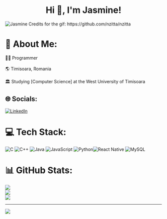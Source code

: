 <h1 align="center">Hi 👋, I'm Jasmine!</h1>

<img src="https://camo.githubusercontent.com/32513d20e5de414c6cea5be17236ec60852df5219420cedebada8c556e801e73/68747470733a2f2f6d69722d73332d63646e2d63662e626568616e63652e6e65742f70726f6a6563745f6d6f64756c65732f6d61785f313230302f3135393964373130373031393732352e356639643363376261653633362e676966" alt="Jasmine"/>
Credits for the gif: https://github.com/nzitta/nzitta

# 💫 About Me:
👩‍💻 Programmer <br/>
<br>🌎 Timisoara, Romania <br/>
<br>🏛  Studying [Computer Science] at the West University of Timisoara <br/>


## 🌐 Socials:
[![LinkedIn](https://img.shields.io/badge/LinkedIn-%230077B5.svg?logo=linkedin&logoColor=white)](https://www.linkedin.com/in/jasmine-emilia-afrem-371505332?utm_source=share&utm_campaign=share_via&utm_content=profile&utm_medium=ios_app)

# 💻 Tech Stack:
![C](https://img.shields.io/badge/c-%2300599C.svg?style=for-the-badge&logo=c&logoColor=white) ![C++](https://img.shields.io/badge/c++-%2300599C.svg?style=for-the-badge&logo=c%2B%2B&logoColor=white) ![Java](https://img.shields.io/badge/java-%23ED8B00.svg?style=for-the-badge&logo=openjdk&logoColor=white) ![JavaScript](https://img.shields.io/badge/javascript-%23323330.svg?style=for-the-badge&logo=javascript&logoColor=%23F7DF1E) ![Python](https://img.shields.io/badge/python-3670A0?style=for-the-badge&logo=python&logoColor=ffdd54)![React Native](https://img.shields.io/badge/react_native-%2320232a.svg?style=for-the-badge&logo=react&logoColor=%2361DAFB) ![MySQL](https://img.shields.io/badge/mysql-4479A1.svg?style=for-the-badge&logo=mysql&logoColor=white)  
# 📊 GitHub Stats:
![](https://github-contributor-stats.vercel.app/api?username=Jasmine-Afrem&limit=5&theme=jolly&combine_all_yearly_contributions=true)<br/>
![](https://github-readme-streak-stats.herokuapp.com/?user=Jasmine-Afrem&theme=jolly&hide_border=false)<br/>
![](https://github-readme-stats.vercel.app/api/top-langs/?username=Jasmine-Afrem&theme=jolly&hide_border=false&include_all_commits=true&count_private=false&layout=compact)

---
[![](https://visitcount.itsvg.in/api?id=Jasmine-Afrem&icon=4&color=10)](https://visitcount.itsvg.in)

<!-- Proudly created with GPRM ( https://gprm.itsvg.in ) -->
